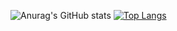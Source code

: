   ![Anurag's GitHub stats](https://github-readme-stats.vercel.app/api?username=Yohan-Launay&show_icons=true&theme=dracula)
  [![Top Langs](https://github-readme-stats.vercel.app/api/top-langs/?username=Yohan-Launay)](https://github.com/anuraghazra/github-readme-stats)

